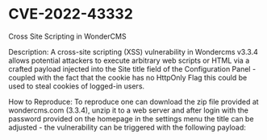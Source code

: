 # CVE-2022-43332
Cross Site Scripting in WonderCMS

Description:
A cross-site scripting (XSS) vulnerability in Wondercms v3.3.4 allows potential attackers to execute arbitrary web scripts or HTML via a crafted payload injected into the Site title field of the Configuration Panel - coupled with the fact that the cookie has no HttpOnly Flag this could be used to steal cookies of logged-in users. 

How to Reproduce:
To reproduce one can download the zip file provided at wondercms.com (3.3.4), unzip it to a web server and after login with the password provided on the homepage in the settings menu the title can be adjusted - the vulnerability can be triggered with the following payload: <script>javascript:alert(document.cookie)</script>
